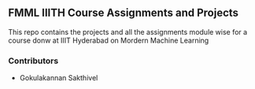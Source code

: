 ## FMML IIITH Course Assignments and Projects

This repo contains the projects and all the assignments module wise for a course donw at IIIT Hyderabad on Mordern Machine Learning

### Contributors
- Gokulakannan Sakthivel
